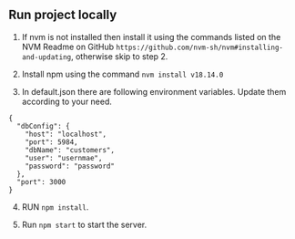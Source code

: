 ## Run project locally

1. If nvm is not installed then install it using the commands listed on the NVM Readme on GitHub `https://github.com/nvm-sh/nvm#installing-and-updating`, otherwise skip to step 2.

2. Install npm using the command `nvm install v18.14.0`

3. In default.json there are following environment variables. Update them according to your need.
```
{
  "dbConfig": {
    "host": "localhost",
    "port": 5984,
    "dbName": "customers",
    "user": "usernmae",
    "password": "password"
  },
  "port": 3000
}
```

4. RUN `npm install`.

5. Run `npm start` to start the server.
